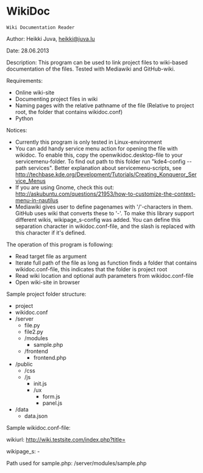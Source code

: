 WikiDoc
=======

    Wiki Documentation Reader
  
Author: Heikki Juva, heikki@juva.lu

Date: 28.06.2013

Description: This program can be used to link project files to wiki-based documentation of the files. Tested with Mediawiki and GitHub-wiki.

Requirements: 
  - Online wiki-site
  - Documenting project files in wiki
  - Naming pages with the relative pathname of the file (Relative to project root, the folder that contains wikidoc.conf)
  - Python

Notices: 
  - Currently this program is only tested in Linux-environment
  - You can add handy service menu action for opening the file with wikidoc. To enable this, copy the openwikidoc.desktop-file to your servicemenu-folder. To find out path to this folder run "kde4-config --path services". Better explanation about servicemenu-scripts, see http://techbase.kde.org/Development/Tutorials/Creating_Konqueror_Service_Menus
  - If you are using Gnome, check this out: http://askubuntu.com/questions/21953/how-to-customize-the-context-menu-in-nautilus
  - Mediawiki gives user to define pagenames with '/'-characters in them. GitHub uses wiki that converts these to '-'. To make this library support different wikis, wikipage_s-config was added. You can define this separation character in wikidoc.conf-file, and the slash is replaced with this character if it's defined.

The operation of this program is following:
 - Read target file as argument
 - Iterate full path of the file as long as function finds a folder that contains wikidoc.conf-file, this indicates that the folder is project root
 - Read wiki location and optional auth parameters from wikidoc.conf-file
 - Open wiki-site in browser

Sample project folder structure:
 - project
 - wikidoc.conf
 - /server
    - file.py
    - file2.py
    - /modules
        - sample.php
    - /frontend
        - frontend.php
 - /public
    - /css
    - /js
        - init.js
        - /ux
            - form.js
            - panel.js
 - /data
    - data.json

Sample wikidoc.conf-file:

wikiurl: http://wiki.testsite.com/index.php?title=

wikipage_s: -

Path used for sample.php:
/server/modules/sample.php
